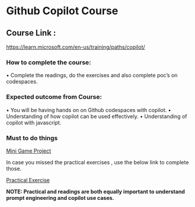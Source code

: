# Github Copilot Course

## Course Link :
https://learn.microsoft.com/en-us/training/paths/copilot/

### How to complete the course:
•	Complete the readings, do the exercises and also complete poc’s on codespaces.


### Expected outcome from Course:
•	You will be having hands on on Github codespaces with copilot.
•	Understanding of how copilot can be used effectively.
•	Understanding of copilot with javascript.

### Must to do things

[Mini Game Project](https://github.com/microsoft/Mastering-GitHub-Copilot-for-Paired-Programming/tree/main/07-Creating-Mini-Game-with-GitHub-Copilot)

In case you missed the practical exercises , use the below link to complete those.

[Practical Exercise](https://github.com/microsoft/Mastering-GitHub-Copilot-for-Paired-Programming/tree/main/04-Using-GitHub-Copilot-with-JavaScript)

**NOTE: Practical and readings are both equally important to understand prompt engineering and copilot use cases.**
